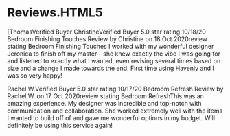 # Reviews.HTML5


<p>[ThomasVerified Buyer
ChristineVerified Buyer
5.0 star rating
10/18/20
Bedroom Finishing Touches
Review by Christine on 18 Oct 2020review stating Bedroom Finishing Touches I worked with my wonderful designer Jeronica to finish off my master - she knew exactly the vibe I was going for and listened to exactly what I wanted, even revising several times based on size and a change I made towards the end. First time using Havenly and I was so very happy!</P>

<p>Rachel W.Verified Buyer
5.0 star rating
10/17/20
Bedroom Refresh
Review by Rachel W. on 17 Oct 2020review stating Bedroom RefreshThis was an amazing experience. My designer was incredible and top-notch with communication and collaboration. She worked extremely well with the items I wanted to build off of and gave me wonderful options in my budget. Will definitely be using this service again!</p>
